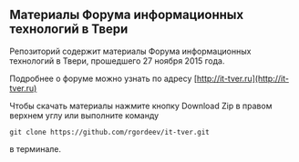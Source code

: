 ## Материалы Форума информационных технологий в Твери

Репозиторий содержит материалы Форума информационных технологий 
в Твери, прошедшего 27 ноября 2015 года. 

Подробнее о форуме можно узнать по адресу [http://it-tver.ru](http://it-tver.ru)

Чтобы скачать материалы нажмите кнопку Download Zip в правом верхнем углу или выполните команду 
```
git clone https://github.com/rgordeev/it-tver.git 
```
в терминале.
